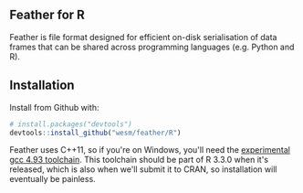 ## Feather for R

Feather is file format designed for efficient on-disk serialisation of data frames that can be shared across programming languages (e.g. Python and R).

## Installation

Install from Github with:

```R
# install.packages("devtools")
devtools::install_github("wesm/feather/R")
```

Feather uses C++11, so if you're on Windows, you'll need the [experimental gcc 4.93 toolchain](https://github.com/rwinlib/r-base/wiki/Testing-Packages-with-Experimental-R-Devel-Build-for-Windows). This toolchain should be part of R 3.3.0 when it's released, which is also when we'll submit it to CRAN, so installation will eventually be painless.

